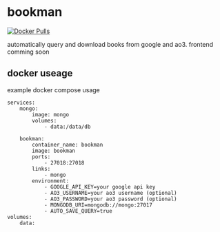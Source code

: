 # bookman
[![Docker Pulls](https://badgen.net/docker/pulls/acetheking987/bookman?icon=docker&label=pulls)](https://hub.docker.com/r/acetheking987/bookman)

automatically query and download books from google and ao3. frontend comming soon

## docker useage
example docker compose usage
```
services:
    mongo:
        image: mongo
        volumes:
            - data:/data/db
        
    bookman:
        container_name: bookman
        image: bookman
        ports:
            - 27018:27018
        links:
            - mongo
        environment:
            - GOOGLE_API_KEY=your google api key
            - AO3_USERNAME=your ao3 username (optional)
            - AO3_PASSWORD=your ao3 password (optional)
            - MONGODB_URI=mongodb://mongo:27017
            - AUTO_SAVE_QUERY=true
volumes:
    data:
```
